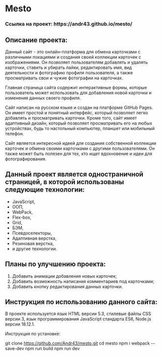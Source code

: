 # Mesto 
<h3>Ссылка на проект: https://andr43.github.io/mesto/</h3>

## Описание проекта:
Данный сайт - это онлайн-платформа для обмена карточками с различными локациями и создания своей коллекции карточек с изображениями. Он позволяет пользователям добавлять и удалять карточки, ставить и убирать лайки, редактировать имя, вид деятельности и фотографию профиля пользователя, а также просматривать свои и чужие фотографии на карточках.

Главная страница сайта содержит интерактивные формы, которые пользователь может использовать для добавления новой карточки и изменения данных своего профиля.

Сайт написан на русском языке и создан на платформе GitHub Pages. Он имеет простой и понятный интерфейс, который позволяет легко добавлять и просматривать карточки. Кроме того, сайт имеет адаптивный дизайн, который позволяет просматривать его на любых устройствах, будь то настольный компьютер, планшет или мобильный телефон.

Сайт является интересной идеей для создания собственной коллекции карточек и обмена своими карточками с другими пользователями. Он также может быть полезен для тех, кто ищет вдохновение и идеи для фотографирования.

## Данный проект является одностраничной страницей, в которой использованы следующие технологии:  
* JavaScript,
* ООП,
* WebPack,
* Flex-box, 
* Grid,
* БЭМ,  
* Псевдоселекторы,  
* Адаптивная верстка, 
* Резиновая верстка,
* и другие технологии.

## Планы по улучшению проекта:
1. Добавить анимации добавления новых карточек;
2. Добавить возможность написания комментариев под карточками;
3. Добавить кнопку редактирования данных карточки.

## Инструкция по использованию данного сайта:
В проекте используется язык HTML версии 5.3, стилевые файлы CSS версии 3, язык программирования JavaScript стандарта ES6, Node.js версии 18.12.1.

Инструкция по установке:

git clone https://github.com/Andr43/mesto.git
cd mesto
npm i webpack --save-dev
npm run build
npm run dev

